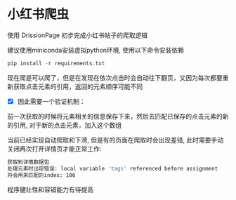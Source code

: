 # 小红书爬虫

使用 DrissionPage 初步完成小红书帖子的爬取逻辑

建议使用miniconda安装虚拟python环境, 使用以下命令安装依赖

```py
pip install -r requirements.txt
```

现在爬是可以爬了，但是在发现在依次点击时会自动往下翻页，又因为每次都要重新获取点击元素的引用，返回的元素顺序可能不同

- [x] 因此需要一个验证机制：

前一次获取的时候将元素相关的信息保存下来，然后去匹配已保存的点击元素的新的引用, 对于新的点击元素，加入这个数组

当前已经实现自动爬取和下滑, 但是有的页面在爬取时会出现差错, 此时需要手动关闭再次打开详情页才能正常工作:

```bash
获取到详情数据包
处理元素时出现错误: local variable 'tags' referenced before assignment
将会用来匹配的index: 106
```

程序健壮性和容错能力有待提高
